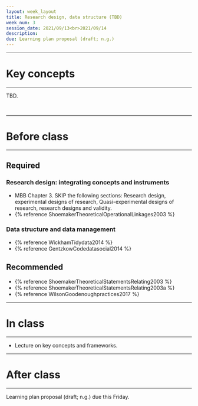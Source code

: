 ```yaml
---
layout: week_layout
title: Research design, data structure (TBD)
week_num: 3
session_date: 2021/09/13<br>2021/09/14
description:
due: Learning plan proposal (draft; n.g.)
---
```


---
# Key concepts
---

TBD.

<br>

---
# Before class
---

## Required

### Research design: integrating concepts and instruments

- MBB Chapter 3. SKIP the following sections: Research design, experimental designs of research, Quasi-experimental designs of research, research designs and validity.
- {% reference ShoemakerTheoreticalOperationalLinkages2003 %}

### Data structure and data management

- {% reference WickhamTidydata2014 %}
- {% reference GentzkowCodedatasocial2014 %}

## Recommended

- {% reference ShoemakerTheoreticalStatementsRelating2003 %}
- {% reference ShoemakerTheoreticalStatementsRelating2003a %}
- {% reference WilsonGoodenoughpractices2017 %}

---
# In class
---

- Lecture on key concepts and frameworks.

---
# After class
---

Learning plan proposal (draft; n.g.) due this Friday.